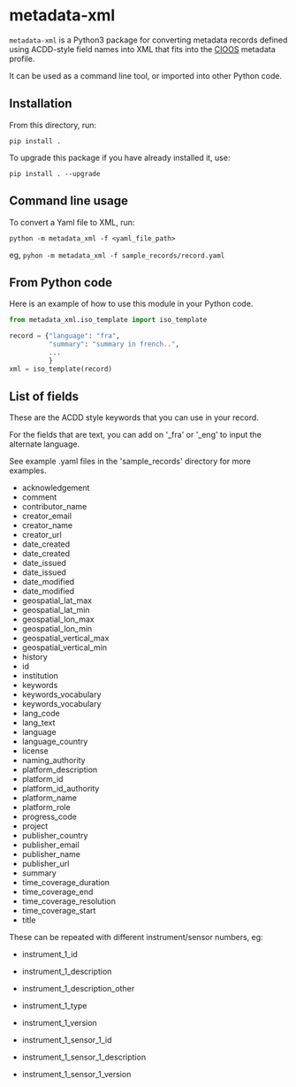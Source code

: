 # metadata-xml

`metadata-xml` is a Python3 package for converting metadata records defined using
ACDD-style field names into XML that fits into the [CIOOS](https://www.cioos.ca)
metadata profile.

It can be used as a command line tool, or imported into other Python code.

## Installation

From this directory, run:

`pip install .`

To upgrade this package if you have already installed it, use:

`pip install . --upgrade`

## Command line usage

To convert a Yaml file to XML, run:

`python -m metadata_xml -f <yaml_file_path>`

eg, `pyhon -m metadata_xml -f sample_records/record.yaml`

## From Python code

Here is an example of how to use this module in your Python code.

```python
from metadata_xml.iso_template import iso_template

record = {"language": "fra",
          "summary": "summary in french..",
          ...
          }
xml = iso_template(record)
```

## List of fields

These are the ACDD style keywords that you can use in your record.

For the fields that are text, you can add on '\_fra' or '\_eng' to input the alternate language.

See example .yaml files in the 'sample_records' directory for more examples.

- acknowledgement
- comment
- contributor_name
- creator_email
- creator_name
- creator_url
- date_created
- date_created
- date_issued
- date_issued
- date_modified
- date_modified
- geospatial_lat_max
- geospatial_lat_min
- geospatial_lon_max
- geospatial_lon_min
- geospatial_vertical_max
- geospatial_vertical_min
- history
- id
- institution
- keywords
- keywords_vocabulary
- keywords_vocabulary
- lang_code
- lang_text
- language
- language_country
- license
- naming_authority
- platform_description
- platform_id
- platform_id_authority
- platform_name
- platform_role
- progress_code
- project
- publisher_country
- publisher_email
- publisher_name
- publisher_url
- summary
- time_coverage_duration
- time_coverage_end
- time_coverage_resolution
- time_coverage_start
- title

These can be repeated with different instrument/sensor numbers, eg:

- instrument_1_id
- instrument_1_description
- instrument_1_description_other
- instrument_1_type
- instrument_1_version

- instrument_1_sensor_1_id
- instrument_1_sensor_1_description
- instrument_1_sensor_1_version
